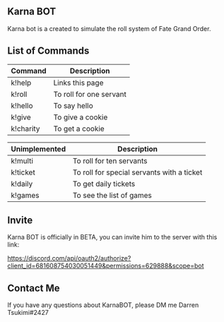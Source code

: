 ## Karna BOT

Karna bot is a created to simulate the roll system of Fate Grand Order.

## List of Commands

| Command  | Description |
| ------------- | ------------- |
| k!help  | Links this page  |
| k!roll  | To roll for one servant  |
| k!hello  | To say hello  |
| k!give  | To give a cookie  |
| k!charity  | To get a cookie  |	

| Unimplemented  | Description |
| ------------- | ------------- |
| k!multi  | To roll for ten servants  |
| k!ticket| To roll for special servants with a ticket  |
| k!daily| To get daily tickets  |
| k!games | To see the list of games  |

## Invite

Karna BOT is officially in BETA, you can invite him to the server with this link:

https://discord.com/api/oauth2/authorize?client_id=681608754030051449&permissions=629888&scope=bot

## Contact Me

If you have any questions about KarnaBOT, please DM me Darren Tsukimi#2427
